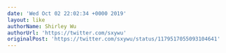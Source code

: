 ```yaml
---
date: 'Wed Oct 02 22:02:34 +0000 2019'
layout: like
authorName: Shirley Wu
authorUrl: 'https://twitter.com/sxywu'
originalPost: 'https://twitter.com/sxywu/status/1179517055093104641'
---
```


